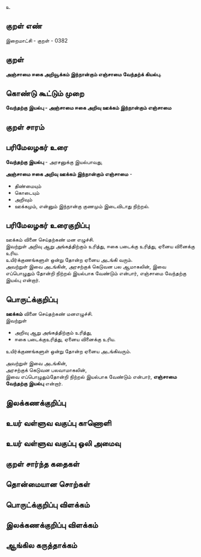 உ

## குறள் எண் 

இறைமாட்சி - குறள் - 0382  

## குறள் 

**அஞ்சாமை ஈகை அறிவூக்கம் இந்நான்கும் 
எஞ்சாமை வேந்தற்க் கியல்பு.**

## கொண்டு கூட்டும் முறை

**வேந்தற்கு இயல்பு - அஞ்சாமை ஈகை அறிவு ஊக்கம் இந்நான்கும் எஞ்சாமை**

## குறள் சாரம் 


## பரிமேலழகர் உரை

**வேந்தற்கு இயல்பு** - அரசனுக்கு இயல்பாவது,  

**அஞ்சாமை ஈகை அறிவு ஊக்கம் இந்நான்கும் எஞ்சாமை** -   
* திண்மையும்  
* கொடையும்  
* அறிவும்  
* ஊக்கமும், என்னும் இந்நான்கு குணமும் இடைவிடாது நிற்றல்.   

## பரிமேலழகர் உரைகுறிப்பு   

ஊக்கம் வினை செய்தற்கண் மன எழுச்சி.  
இவற்றுள் அறிவு ஆறு அங்கத்திற்கும் உரித்து, ஈகை படைக்கு உரித்து, ஏனைய வினைக்கு உரிய.  
உயிர்க்குணங்களுள் ஒன்று தோன்ற ஏனைய அடங்கி வரும்.  
அவற்றுள் இவை அடங்கின், அரசற்குக் கெடுவன பல ஆமாகலின், இவை எப்பொழுதும் தோன்றி நிற்றல் இயல்பாக வேண்டும் என்பார், எஞ்சாமை வேந்தற்கு இயல்பு என்றார்.   

## பொருட்க்குறிப்பு 

**ஊக்கம்** வினை செய்தற்கண் மனஎழுச்சி.  
இவற்றுள்   
* அறிவு ஆறு அங்கத்திற்கும் உரித்து,  
* ஈகை படைக்குஉரித்து, ஏனைய வினைக்கு உரிய.   

உயிர்க்குணங்களுள் ஒன்று தோன்ற ஏனைய அடங்கிவரும்.  

அவற்றுள் இவை அடங்கின்,  
அரசற்குக் கெடுவன பலவாமாகலின்,  
இவை எப்பொழுதும்தோன்றி நிற்றல் இயல்பாக வேண்டும் என்பார், **எஞ்சாமை வேந்தற்கு இயல்பு** என்றார்.     

## இலக்கணக்குறிப்பு  


## உயர் வள்ளுவ வகுப்பு காணொளி


## உயர் வள்ளுவ வகுப்பு ஒலி அமைவு 

 
## குறள் சார்ந்த கதைகள் 


## தொன்மையான சொற்கள்


## பொருட்க்குறிப்பு விளக்கம்


## இலக்கணக்குறிப்பு விளக்கம்


## ஆங்கில கருத்தாக்கம் 


